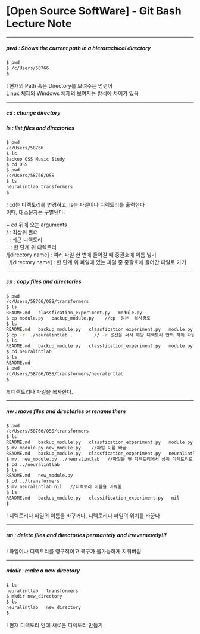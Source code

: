 # [Open Source SoftWare] - Git Bash Lecture Note    

---



##### **pwd : Shows the current path in a hierarachical directory**
    
```sh
$ pwd
$ /c/Users/58766
$
```
   
\! 현재의 Path 혹은 Directory를 보여주는 명령어    
   Linux 체제와 Windows 체제의 보여지는 방식에 차이가 있음   
     
     
 ---
 
     
##### **cd : change directory**  
##### **ls : list files and directories**       
     
```sh
$ pwd
/c/Users/58766
$ ls
Backup OSS Music Study
$ cd OSS
$ pwd
/c/Users/58766/OSS
$ ls
neuralintlab transformers   
$
```
      
\! cd는 디렉토리를 변경하고, ls는 파일이나 디렉토리를 출력한다  
   이때, 대소문자는 구별된다.   
       
\+ cd 뒤에 오는 arguments   
\/ : 최상위 폴더    
. : 최근 디렉토리    
.. : 한 단계 위 디렉토리     
\/\[directory name\] :  여러 파일 한 번에 들어갈 때 중괄호에 이름 넣기     
..\/[directory name] : 한 단계 위 파일에 있는 파일 중 중괄호에 들어간 파일로 가기    


---

##### **cp : copy files and directories**      


```sh
$ pwd
/c/Users/58766/OSS/transformers
$ ls
README.md   classfication_experiment.py   module.py
$ cp module.py   backup_module.py    //cp  원본  복사경로
$ ls
README.md   backup_module.py   classfication_experiment.py   module.py    //파일 복사 됨
$ cp -r ../neuralintlab .        // -r 옵션을 써서 해당 디렉토리 안의 하위 파일도 복사하라는 의미 상위 디렉토리를 현재 디렉토리에 복사하는 코드
$ ls
README.md   backup_module.py   classfication_experiment.py   module.py   neuralintlab
$ cd neuralintlab
$ ls
README.md
$ pwd
/c/Users/58766/OSS/transformers/neuralintlab
$
```
    
    
/! 디렉토리나 파일을 복사한다.
    
   
   

---

##### **mv : move files and directories or rename them**    
   
   
```sh
$ pwd
/c/Users/58766/OSS/transformers
$ ls
README.md   backup_module.py   classfication_experiment.py   module.py   neuralintlab
$ mv module.py new_module.py    //파일 이름 바꿈
README.md   backup_module.py   classfication_experiment.py   neuralintlab   new_module.py   //module.py가 사라지고 new_module.py가 생김
$ mv. new_module.py ../neuralintlab   //파일을 현 디렉토리에서 상위 디렉토리로 옮김
$ cd ../neuralintlab
$ ls
README.md   new_module.py   
$ cd ../transformers
$ mv neuralintlab nil   //디렉토리 이름을 바꿔줌
$ ls
README.md   backup_module.py   classification_experiment.py   nil
$
```
    
       
\! 디렉토리나 파일의 이름을 바꾸거나, 디렉토리나 파일의 위치를 바꾼다
   
   
---  
         
##### **rm : delete files and directories permantely and irreversevely!!!**   
    
\! 파일이나 디렉토리를 영구적이고 복구가 불가능하게 지워버림    
    
        
---
    
##### **mkdir : make a new directory**    
        
```sh
$ ls
neuralintlab   transformers   
$ mkdir new_directory
$ ls
neuralintlab   new_directory
$
```
     
\! 현재 디렉토리 안에 새로운 디렉토리 만들기




